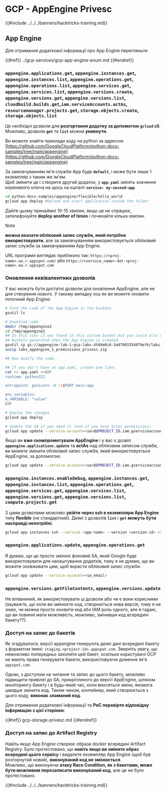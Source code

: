 # GCP - AppEngine Privesc

{{#include ../../../banners/hacktricks-training.md}}

## App Engine

Для отримання додаткової інформації про App Engine перегляньте:

{{#ref}}
../gcp-services/gcp-app-engine-enum.md
{{#endref}}

### `appengine.applications.get`, `appengine.instances.get`, `appengine.instances.list`, `appengine.operations.get`, `appengine.operations.list`, `appengine.services.get`, `appengine.services.list`, `appengine.versions.create`, `appengine.versions.get`, `appengine.versions.list`, `cloudbuild.builds.get`,`iam.serviceAccounts.actAs`, `resourcemanager.projects.get`, `storage.objects.create`, `storage.objects.list`

Це необхідні дозволи для **розгортання додатку за допомогою `gcloud` cli**. Можливо, дозволи **`get`** та **`list`** можна **уникнути**.

Ви можете знайти приклади коду на python за адресою [https://github.com/GoogleCloudPlatform/python-docs-samples/tree/main/appengine](https://github.com/GoogleCloudPlatform/python-docs-samples/tree/main/appengine)

За замовчуванням ім'я служби App буде **`default`**, і може бути лише 1 екземпляр з таким же ім'ям.\
Щоб змінити це і створити другий додаток, у **`app.yaml`** змініть значення кореневого ключа на щось на кшталт **`service: my-second-app`**
```bash
cd python-docs-samples/appengine/flexible/hello_world
gcloud app deploy #Upload and start application inside the folder
```
Дайте цьому принаймні 10-15 хвилин, якщо це не спрацює, зателефонуйте **deploy another of times** і почекайте кілька хвилин.

> [!NOTE]
> **можна вказати обліковий запис служби, який потрібно використовувати**, але за замовчуванням використовується обліковий запис служби за замовчуванням App Engine.

URL програми виглядає приблизно так: `https://<proj-name>.oa.r.appspot.com/` або `https://<service_name>-dot-<proj-name>.oa.r.appspot.com`

### Оновлення еквівалентних дозволів

У вас можуть бути достатні дозволи для оновлення AppEngine, але не для створення нового. У такому випадку ось як ви можете оновити поточний App Engine:
```bash
# Find the code of the App Engine in the buckets
gsutil ls

# Download code
mkdir /tmp/appengine2
cd /tmp/appengine2
## In this case it was found in this custom bucket but you could also use the
## buckets generated when the App Engine is created
gsutil cp gs://appengine-lab-1-gcp-labs-4t04m0i6-3a97003354979ef6/labs_appengine_1_premissions_privesc.zip .
unzip labs_appengine_1_premissions_privesc.zip

## Now modify the code..

## If you don't have an app.yaml, create one like:
cat >> app.yaml <<EOF
runtime: python312

entrypoint: gunicorn -b :\$PORT main:app

env_variables:
A_VARIABLE: "value"
EOF

# Deploy the changes
gcloud app deploy

# Update the SA if you need it (and if you have actas permissions)
gcloud app update --service-account=<sa>@$PROJECT_ID.iam.gserviceaccount.com
```
Якщо ви **вже скомпрометували AppEngine** і у вас є дозвіл **`appengine.applications.update`** та **actAs** над обліковим записом служби, ви можете змінити обліковий запис служби, який використовується AppEngine, за допомогою:
```bash
gcloud app update --service-account=<sa>@$PROJECT_ID.iam.gserviceaccount.com
```
### `appengine.instances.enableDebug`, `appengine.instances.get`, `appengine.instances.list`, `appengine.operations.get`, `appengine.services.get`, `appengine.services.list`, `appengine.versions.get`, `appengine.versions.list`, `compute.projects.get`

З цими дозволами можливо **увійти через ssh в екземпляри App Engine** типу **flexible** (не стандартний). Деякі з дозволів **`list`** і **`get`** **можуть бути насправді непотрібні**.
```bash
gcloud app instances ssh --service <app-name> --version <version-id> <ID>
```
### `appengine.applications.update`, `appengine.operations.get`

Я думаю, що це просто змінює фоновий SA, який Google буде використовувати для налаштування додатків, тому я не думаю, що ви можете зловживати цим, щоб вкрасти обліковий запис служби.
```bash
gcloud app update --service-account=<sa_email>
```
### `appengine.versions.getFileContents`, `appengine.versions.update`

Не впевнений, як використовувати ці дозволи або чи є вони корисними (зауважте, що коли ви змінюєте код, створюється нова версія, тому я не знаю, чи можна просто оновити код або IAM роль одного, але я гадаю, що ви повинні мати можливість, можливо, змінивши код всередині бакету??).

### Доступ на запис до бакетів

Як згадувалося, версії appengine генерують деякі дані всередині бакету з форматом імені: `staging.<project-id>.appspot.com`. Зверніть увагу, що неможливо попередньо захопити цей бакет, оскільки користувачі GCP не мають права генерувати бакети, використовуючи доменне ім'я `appspot.com`.

Однак, з доступом на читання та запис до цього бакету, можливо підвищити привілеї до SA, прикріпленого до версії AppEngine, шляхом моніторингу бакету і в будь-який час, коли вносяться зміни, якомога швидше змінити код. Таким чином, контейнер, який створюється з цього коду, **виконає зламаний код**.

Для отримання додаткової інформації та **PoC перевірте відповідну інформацію з цієї сторінки**:

{{#ref}}
gcp-storage-privesc.md
{{#endref}}

### Доступ на запис до Artifact Registry

Навіть якщо App Engine створює образи docker всередині Artifact Registry. Було протестовано, що **навіть якщо ви зміните образ всередині цього сервісу** і видалите екземпляр App Engine (щоб був розгорнутий новий), **виконуваний код не змінюється**.\
Можливо, що виконуючи **атаку Race Condition, як з бакетами, може бути можливим перезаписати виконуваний код**, але це не було протестовано.

{{#include ../../../banners/hacktricks-training.md}}
